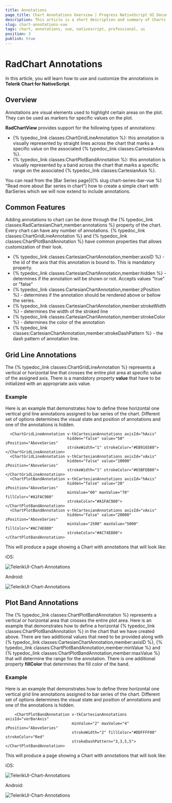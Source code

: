```yaml
---
title: Annotations
page_title: Chart Annotations Overview | Progress NativeScript UI Documentation
description: This article is a short description and summary of Charts annotations features.
slug: chart-annotations-vue
tags: chart, annotations, vue, nativescript, professional, ui
position: 3
publish: true
---
```


# RadChart Annotations

In this article, you will learn how to use and customize the annotations in **Telerik Chart for NativeScript**.

## Overview

Annotations are visual elements used to highlight certain areas on the plot. They can be used as markers for specific values on the plot.

**RadChartView** provides support for the following types of annotations:

- {% typedoc_link classes:ChartGridLineAnnotation %}: this annotation is visually represented by straight lines across the chart that marks a specific value on the associated {% typedoc_link classes:CartesianAxis %}.
- {% typedoc_link classes:ChartPlotBandAnnotation %}: this annotation is visually represented by a band across the chart that marks a specific range on the associated {% typedoc_link classes:CartesianAxis %}.

You can read from the [Bar Series page]({% slug chart-series-bar-vue %} "Read more about Bar series in chart") how to create a simple chart with BarSeries which we will now extend to include annotations.

## Common Features

Adding annotations to chart can be done through the {% typedoc_link classes:RadCartesianChart,member:annotations %} property of the chart. Every chart can have any number of annotations.
{% typedoc_link classes:ChartGridLineAnnotation %} and {% typedoc_link classes:ChartPlotBandAnnotation %} have common properties that allows customization of their look.

- {% typedoc_link classes:CartesianChartAnnotation,member:axisID %} - the id of the axis that this annotation is bound to. This is mandatory property.
- {% typedoc_link classes:CartesianChartAnnotation,member:hidden %} -  determines if the annotation will be shown or not. Accepts values "true" or "false"
- {% typedoc_link classes:CartesianChartAnnotation,member:zPosition %} - determines if the annotation should be rendered above or bellow the series.
- {% typedoc_link classes:CartesianChartAnnotation,member:strokeWidth %} - determines the width of the stroked line
- {% typedoc_link classes:CartesianChartAnnotation,member:strokeColor %} - determines the color of the annotation
- {% typedoc_link classes:CartesianChartAnnotation,member:strokeDashPattern %} - the dash pattern of annotation line.

## Grid Line Annotations

The {% typedoc_link classes:ChartGridLineAnnotation %} represents a vertical or horizontal line that crosses the entire plot area at specific value of the assigned axis. There is a mandatory property **value** that have to be initialized with an appropriate axis value.



### Example
Here is an example that demonstrates how to define three horizontal one vertical grid line annotations assigned to bar series of the chart.  Different set of options determines the visual state and position of annotations and one of the annotations is hidden.

```
  <ChartGridLineAnnotation v-tkCartesianAnnotations axisId="hAxis"
                           hidden="false" value="50" zPosition="AboveSeries"
                           strokeWidth="1" strokeColor="#EB916580"></ChartGridLineAnnotation>
  <ChartGridLineAnnotation v-tkCartesianAnnotations axisId="vAxis"
                           hidden="false" value="10000" zPosition="AboveSeries"
                           strokeWidth="1" strokeColor="#65BFEB80"></ChartGridLineAnnotation>
  <ChartPlotBandAnnotation v-tkCartesianAnnotations axisId="hAxis"
                           hidden="false" value="20" zPosition="AboveSeries"
                           minValue="60" maxValue="70" fillColor="#A1FAC980"
                           strokeColor="#A1FAC980"></ChartPlotBandAnnotation>
  <ChartPlotBandAnnotation v-tkCartesianAnnotations axisId="vAxis"
                           hidden="false" value="20000" zPosition="AboveSeries"
                           minValue="2500" maxValue="5000" fillColor="#AC74E880"
                           strokeColor="#AC74E880"></ChartPlotBandAnnotation>
```

This will produce a page showing a Chart with annotations that will look like:

iOS:

![TelerikUI-Chart-Annotations](../../../../ui/img/ns_ui/grid_line_annotations_ios.png "Grid line annotations sample.")

Android:

![TelerikUI-Chart-Annotations](../../../../ui/img/ns_ui/grid_line_annotations_android.png "Grid line annotations sample.")


## Plot Band Annotations

The {% typedoc_link classes:ChartPlotBandAnnotation %} represents a vertical or horizontal area that crosses the entire plot area. Here is an example that demonstrates how to define a horizontal {% typedoc_link classes:ChartPlotBandAnnotation %} in the chart that we have created above.
There are two additional values that need to be provided along with {% typedoc_link classes:CartesianChartAnnotation,member:axisID %}, {% typedoc_link classes:ChartPlotBandAnnotation,member:minValue %} and {% typedoc_link classes:ChartPlotBandAnnotation,member:maxValue %} that will determine the range for the annotation. There is one additional property **fillColor** that determines the fill color of the band.


### Example
Here is an example that demonstrates how to define three horizontal one vertical grid line annotations assigned to bar series of the chart.  Different set of options determines the visual state and position of annotations and one of the annotations is hidden.

```
    <ChartPlotBandAnnotation v-tkCartesianAnnotations axisId="verBarAxis"
                             minValue="2" maxValue="4" zPosition="AboveSeries"
                             strokeWidth="2" fillColor="#DDFFFF00" strokeColor="Red"
                             strokeDashPattern="3,3,5,5"></ChartPlotBandAnnotation>
```

This will produce a page showing a Chart with annotations that will look like:

iOS:

![TelerikUI-Chart-Annotations](../../../../ui/img/ns_ui/plot-band-annotation-ios.png "Plot band annotations sample.")

Android:

![TelerikUI-Chart-Annotations](../../../../ui/img/ns_ui/plot-band-annotation-android.png "Plot band annotations sample.")
